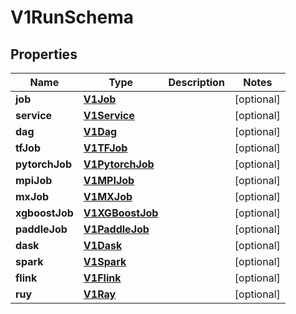 

# V1RunSchema


## Properties

Name | Type | Description | Notes
------------ | ------------- | ------------- | -------------
**job** | [**V1Job**](V1Job.md) |  |  [optional]
**service** | [**V1Service**](V1Service.md) |  |  [optional]
**dag** | [**V1Dag**](V1Dag.md) |  |  [optional]
**tfJob** | [**V1TFJob**](V1TFJob.md) |  |  [optional]
**pytorchJob** | [**V1PytorchJob**](V1PytorchJob.md) |  |  [optional]
**mpiJob** | [**V1MPIJob**](V1MPIJob.md) |  |  [optional]
**mxJob** | [**V1MXJob**](V1MXJob.md) |  |  [optional]
**xgboostJob** | [**V1XGBoostJob**](V1XGBoostJob.md) |  |  [optional]
**paddleJob** | [**V1PaddleJob**](V1PaddleJob.md) |  |  [optional]
**dask** | [**V1Dask**](V1Dask.md) |  |  [optional]
**spark** | [**V1Spark**](V1Spark.md) |  |  [optional]
**flink** | [**V1Flink**](V1Flink.md) |  |  [optional]
**ruy** | [**V1Ray**](V1Ray.md) |  |  [optional]



